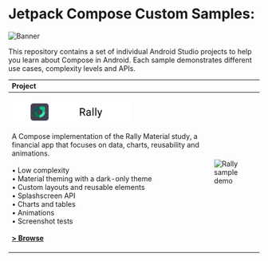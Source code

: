 

# Jetpack Compose Custom Samples:
![Banner]()

This repository contains a set of individual Android Studio projects to help you learn about Compose in Android. Each sample demonstrates different use cases, complexity levels and APIs.

| Project                                                                                                                                                                                                                                                                                                                                                                                                                                           |                                                                                       |
|:--------------------------------------------------------------------------------------------------------------------------------------------------------------------------------------------------------------------------------------------------------------------------------------------------------------------------------------------------------------------------------------------------------------------------------------------------|---|
| <br><img src="./res/rally.png" alt="Rally" width="240"></img>  <br><br>A Compose implementation of the Rally Material study, a financial app that focuses on data, charts, reusability and animations.<br><br>• Low complexity<br>• Material theming with a dark-only theme<br>• Custom layouts and reusable elements<br>• Splashscreen API <br>• Charts and tables<br>• Animations<br>• Screenshot tests<br><br>**[> Browse](/rally/)** <br><br> | <img src=".\rally\RallyScreenshots/RallyDemo.gif" width="180px" height="410px" alt="Rally sample demo"> |
      